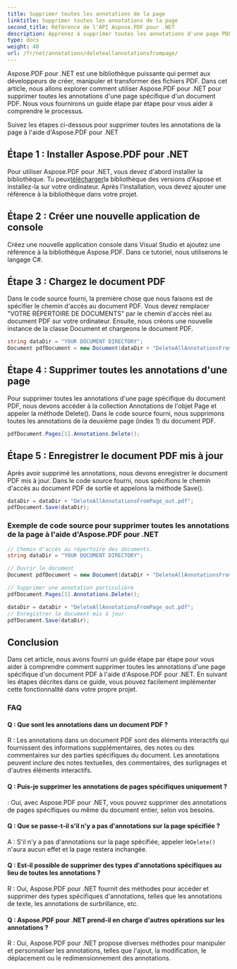 ```yaml
---
title: Supprimer toutes les annotations de la page
linktitle: Supprimer toutes les annotations de la page
second_title: Référence de l'API Aspose.PDF pour .NET
description: Apprenez à supprimer toutes les annotations d'une page PDF avec Aspose.PDF pour .NET à l'aide de ce guide étape par étape.
type: docs
weight: 40
url: /fr/net/annotations/deleteallannotationsfrompage/
---
```

Aspose.PDF pour .NET est une bibliothèque puissante qui permet aux développeurs de créer, manipuler et transformer des fichiers PDF. Dans cet article, nous allons explorer comment utiliser Aspose.PDF pour .NET pour supprimer toutes les annotations d'une page spécifique d'un document PDF. Nous vous fournirons un guide étape par étape pour vous aider à comprendre le processus.

Suivez les étapes ci-dessous pour supprimer toutes les annotations de la page à l'aide d'Aspose.PDF pour .NET

## Étape 1 : Installer Aspose.PDF pour .NET

 Pour utiliser Aspose.PDF pour .NET, vous devez d'abord installer la bibliothèque. Tu peux[télécharger](https://releases.aspose.com/pdf/net/)la bibliothèque des versions d'Aspose et installez-la sur votre ordinateur. Après l'installation, vous devez ajouter une référence à la bibliothèque dans votre projet.

## Étape 2 : Créer une nouvelle application de console

Créez une nouvelle application console dans Visual Studio et ajoutez une référence à la bibliothèque Aspose.PDF. Dans ce tutoriel, nous utiliserons le langage C#.

## Étape 3 : Chargez le document PDF

Dans le code source fourni, la première chose que nous faisons est de spécifier le chemin d'accès au document PDF. Vous devez remplacer "VOTRE RÉPERTOIRE DE DOCUMENTS" par le chemin d'accès réel au document PDF sur votre ordinateur. Ensuite, nous créons une nouvelle instance de la classe Document et chargeons le document PDF.

```csharp
string dataDir = "YOUR DOCUMENT DIRECTORY";
Document pdfDocument = new Document(dataDir + "DeleteAllAnnotationsFromPage.pdf");
```

## Étape 4 : Supprimer toutes les annotations d'une page

Pour supprimer toutes les annotations d'une page spécifique du document PDF, nous devons accéder à la collection Annotations de l'objet Page et appeler la méthode Delete(). Dans le code source fourni, nous supprimons toutes les annotations de la deuxième page (index 1) du document PDF.

```csharp
pdfDocument.Pages[1].Annotations.Delete();
```

## Étape 5 : Enregistrer le document PDF mis à jour

Après avoir supprimé les annotations, nous devons enregistrer le document PDF mis à jour. Dans le code source fourni, nous spécifions le chemin d'accès au document PDF de sortie et appelons la méthode Save().

```csharp
dataDir = dataDir + "DeleteAllAnnotationsFromPage_out.pdf";
pdfDocument.Save(dataDir);
```

### Exemple de code source pour supprimer toutes les annotations de la page à l'aide d'Aspose.PDF pour .NET

```csharp
// Chemin d'accès au répertoire des documents.
string dataDir = "YOUR DOCUMENT DIRECTORY";

// Ouvrir le document
Document pdfDocument = new Document(dataDir + "DeleteAllAnnotationsFromPage.pdf");

// Supprimer une annotation particulière
pdfDocument.Pages[1].Annotations.Delete();

dataDir = dataDir + "DeleteAllAnnotationsFromPage_out.pdf";
// Enregistrer le document mis à jour
pdfDocument.Save(dataDir);
``` 

## Conclusion

Dans cet article, nous avons fourni un guide étape par étape pour vous aider à comprendre comment supprimer toutes les annotations d'une page spécifique d'un document PDF à l'aide d'Aspose.PDF pour .NET. En suivant les étapes décrites dans ce guide, vous pouvez facilement implémenter cette fonctionnalité dans votre propre projet.

### FAQ

#### Q : Que sont les annotations dans un document PDF ?

R : Les annotations dans un document PDF sont des éléments interactifs qui fournissent des informations supplémentaires, des notes ou des commentaires sur des parties spécifiques du document. Les annotations peuvent inclure des notes textuelles, des commentaires, des surlignages et d'autres éléments interactifs.

#### Q : Puis-je supprimer les annotations de pages spécifiques uniquement ?

: Oui, avec Aspose.PDF pour .NET, vous pouvez supprimer des annotations de pages spécifiques ou même du document entier, selon vos besoins.

#### Q : Que se passe-t-il s'il n'y a pas d'annotations sur la page spécifiée ?

 A : S'il n'y a pas d'annotations sur la page spécifiée, appeler le`Delete()` n'aura aucun effet et la page restera inchangée.

#### Q : Est-il possible de supprimer des types d'annotations spécifiques au lieu de toutes les annotations ?

R : Oui, Aspose.PDF pour .NET fournit des méthodes pour accéder et supprimer des types spécifiques d'annotations, telles que les annotations de texte, les annotations de surbrillance, etc.

#### Q : Aspose.PDF pour .NET prend-il en charge d'autres opérations sur les annotations ?

R : Oui, Aspose.PDF pour .NET propose diverses méthodes pour manipuler et personnaliser les annotations, telles que l'ajout, la modification, le déplacement ou le redimensionnement des annotations.